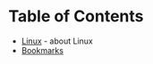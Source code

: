 # Table of Contents

- [Linux](https://github.com/choonsiong/learn-linux/blob/main/Linux.md) - about Linux
- [Bookmarks](https://github.com/choonsiong/learn-linux/blob/main/Bookmarks.md)